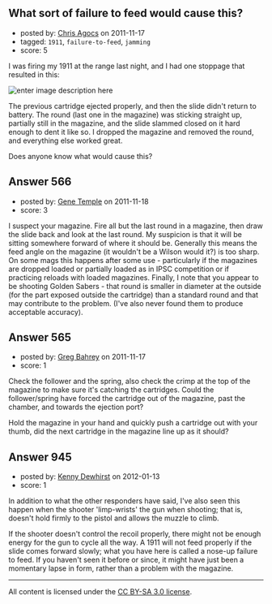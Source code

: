 ## What sort of failure to feed would cause this?

- posted by: [Chris Agocs](https://stackexchange.com/users/-1/12-chris-agocs) on 2011-11-17
- tagged: `1911`, `failure-to-feed`, `jamming`
- score: 5

<p>I was firing my 1911 at the range last night, and I had one stoppage that resulted in this:</p>

<p><img src="http://i.stack.imgur.com/d6ahg.jpg" alt="enter image description here"></p>

<p>The previous cartridge ejected properly, and then the slide didn't return to battery. The round (last one in the magazine) was sticking straight up, partially still in the magazine, and the slide slammed closed on it hard enough to dent it like so. I dropped the magazine and removed the round, and everything else worked great.</p>

<p>Does anyone know what would cause this?</p>



## Answer 566

- posted by: [Gene Temple](https://stackexchange.com/users/-1/254-gene-temple) on 2011-11-18
- score: 3

<p>I suspect your magazine.  Fire all but the last round in a magazine, then draw the slide back and look at the last round.  My suspicion is that it will be sitting somewhere forward of where it should be.  Generally this means the feed angle on the magazine (it wouldn't be a Wilson would it?) is too sharp.  On some mags this happens after some use - particularly if the magazines are dropped loaded or partially loaded as in IPSC competition or if practicing reloads with loaded magazines.  Finally, I note that you appear to be shooting Golden Sabers - that round is smaller in diameter at the outside (for the part exposed outside the cartridge) than a standard round and that may contribute to the problem.  (I've also never found them to produce acceptable accuracy).</p>



## Answer 565

- posted by: [Greg Bahrey](https://stackexchange.com/users/-1/187-greg-bahrey) on 2011-11-17
- score: 1

<p>Check the follower and the spring, also check the crimp at the top of the magazine to make sure it's catching the cartridges. Could the follower/spring have forced the cartridge out of the magazine, past the chamber, and towards the ejection port? </p>

<p>Hold the magazine in your hand and quickly push a cartridge out with your thumb, did the next cartridge in the magazine line up as it should?</p>



## Answer 945

- posted by: [Kenny Dewhirst](https://stackexchange.com/users/-1/363-kenny-dewhirst) on 2012-01-13
- score: 1

<p>In addition to what the other responders have said, I've also seen this happen when the shooter 'limp-wrists' the gun when shooting; that is, doesn't hold firmly to the pistol and allows the muzzle to climb.</p>

<p>If the shooter doesn't control the recoil properly, there might not be enough energy for the gun to cycle all the way. A 1911 will not feed properly if the slide comes forward slowly; what you have here is called a nose-up failure to feed. If you haven't seen it before or since, it might have just been a momentary lapse in form, rather than a problem with the magazine.</p>




---

All content is licensed under the [CC BY-SA 3.0 license](https://creativecommons.org/licenses/by-sa/3.0/).
